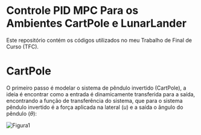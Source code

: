 # Controle PID MPC Para os Ambientes CartPole e LunarLander

 Este repositório contém os códigos utilizados no meu Trabalho de Final de Curso (TFC). 

 # CartPole

  O primeiro passo é modelar o sistema de pêndulo invertido (CartPole), a ideia é encontrar como a entrada é dinamicamente transferida para a saída, encontrando a função de transferência do sistema, que para o sistema pêndulo invertido é a força aplicada na lateral ($u$) e a saída o ângulo do pêndulo ($\theta$):

![Figura1](https://github.com/GabrielBuenoLeandro/Controle_PID_MPC_CartPole_e_LunarLander/assets/89855274/5b909e59-ac82-4594-8147-c86c43f08cd0)


